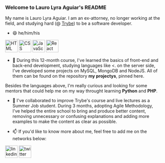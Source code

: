 ### Welcome to Lauro Lyra Aguiar's README
My name is Lauro Lyra Aguiar. I am an ex-attorney, no longer working at the field, and studying hard (@ [Trybe](https://www.betrybe.com)) to be a software developer.
- 😄 he/him/his

<img src="https://devicons.github.io/devicon/devicon.git/icons/html5/html5-original-wordmark.svg" alt="HTML" width="40" height="40"/> <img src="https://devicons.github.io/devicon/devicon.git/icons/css3/css3-original-wordmark.svg" alt="CSS" width="40" height="40"/> <img src="https://devicons.github.io/devicon/devicon.git/icons/javascript/javascript-original.svg" alt="JavaScript" width="40" height="40"/> <img src="https://devicons.github.io/devicon/devicon.git/icons/react/react-original.svg" alt="React" width="40" height="40"/>
- 🌱 During this 12-month course, I've learned the basics of front-end and back-end development, studying languages like <. on the server side, I've developed some projects on MySQL, MongoDB and NodeJS. All of them can be found on the repository **my projectys**, pinned here.

Besides the languages above, I'm really curious and looking for some mentors that could help me on my way throught learning **Python** and **PHP**.

- 👯 I've collaborated to improve Trybe's course and live lectures as a Summer Job student. During 3 months, adopting Agile Methodology, I've helped the entire school to bring and produce better content, removing unnecessary or confusing explanations and adding more examples to make the content as clear as possible.

- 📫 If you'd like to know more about me, feel free to add me on the networks below:

<a href="http://www.linkedin.com/in/laurolyra"><img src="https://devicons.github.io/devicon/devicon.git/icons/linkedin/linkedin-plain.svg" alt="linkedin" width="40" height="40"/></a>
<a href="http://www.twitter.com/laurolyra"><img src="https://devicons.github.io/devicon/devicon.git/icons/twitter/twitter-original.svg" alt="twitter" width="40" height="40"/></a>
